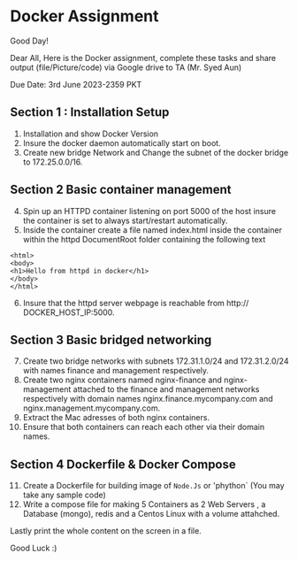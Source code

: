 # Docker Assignment

Good Day!

Dear All,
Here is the Docker assignment, complete these tasks and share output (file/Picture/code) via Google drive to TA (Mr. Syed Aun)

Due Date: 3rd June 2023-2359 PKT


## Section 1 : Installation Setup 

1. Installation and show Docker Version
2. Insure the docker daemon automatically start on boot. 
3. Create new bridge Network and Change the subnet of the docker bridge to 172.25.0.0/16. 

## Section 2 Basic container management 

4. Spin up an HTTPD container listening on port 5000 of the host insure the container is set to always start/restart automatically. 
5. Inside the container create a file named index.html inside the container within the httpd DocumentRoot folder containing the following text

```
<html>
<body>
<h1>Hello from httpd in docker</h1>
</body>
</html>
```

6. Insure that the httpd server webpage is reachable from http:// DOCKER_HOST_IP:5000. 

## Section 3 Basic bridged networking 

7. Create two bridge networks with subnets 172.31.1.0/24 and 172.31.2.0/24 with names finance and management respectively.
8. Create two nginx containers named nginx-finance and nginx-management attached to the finance and management networks respectively with domain names nginx.finance.mycompany.com and nginx.management.mycompany.com. 
9. Extract the Mac adresses of both nginx containers. 
10. Ensure that both containers can reach each other via their domain names.

## Section 4 Dockerfile & Docker Compose

11. Create a Dockerfile for building image of `Node.Js` or 'phython` (You may take any sample code)
12. Write a compose file for making 5 Containers as 2 Web Servers , a Database (mongo), redis and a Centos Linux with a volume attahched. 


Lastly print the whole content on the screen in a file.

Good Luck :)
